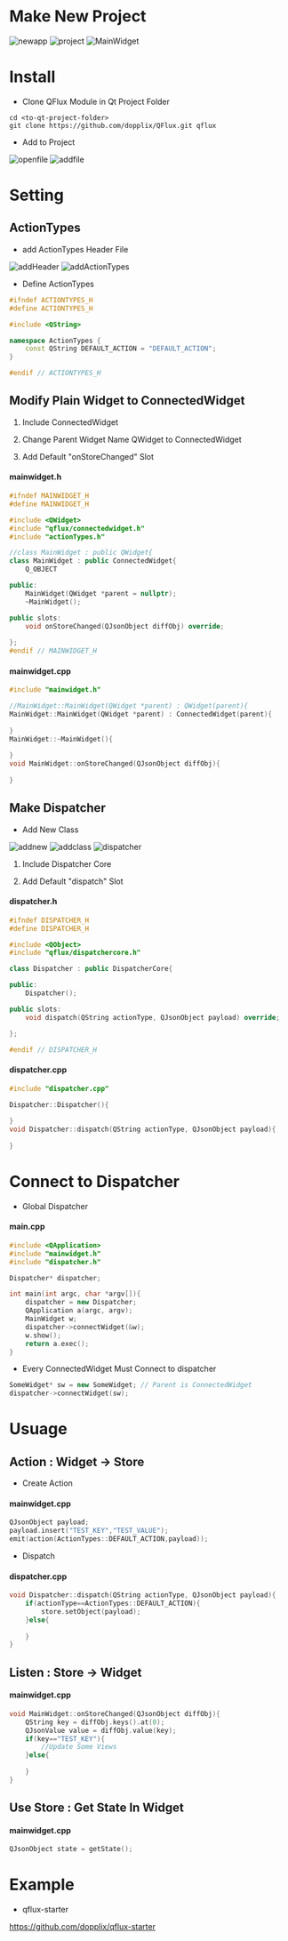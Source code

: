 # Make New Project

![newapp](https://user-images.githubusercontent.com/31100072/88888672-bb17db00-d279-11ea-8906-fc43e07637fe.PNG)
![project](https://user-images.githubusercontent.com/31100072/88888683-be12cb80-d279-11ea-922e-ecfc72d0000b.PNG)
![MainWidget](https://user-images.githubusercontent.com/31100072/88888690-c1a65280-d279-11ea-9c5f-0e3814a49370.PNG)

# Install

- Clone QFlux Module in Qt Project Folder

```
cd <to-qt-project-folder>
git clone https://github.com/dopplix/QFlux.git qflux
```

- Add to Project

![openfile](https://user-images.githubusercontent.com/31100072/88888794-f0242d80-d279-11ea-8fe5-d401079ee237.png)
![addfile](https://user-images.githubusercontent.com/31100072/88889065-72aced00-d27a-11ea-9bb2-f78f85c6097d.PNG)

# Setting

## ActionTypes

- add ActionTypes Header File

![addHeader](https://user-images.githubusercontent.com/31100072/88890280-5ca02c00-d27c-11ea-95db-64788fdf69c9.PNG)
![addActionTypes](https://user-images.githubusercontent.com/31100072/88890403-8c4f3400-d27c-11ea-9816-0f08708f0157.PNG)

- Define ActionTypes

```cpp
#ifndef ACTIONTYPES_H
#define ACTIONTYPES_H

#include <QString>

namespace ActionTypes {
    const QString DEFAULT_ACTION = "DEFAULT_ACTION";
}

#endif // ACTIONTYPES_H
```

## Modify Plain Widget to ConnectedWidget

1. Include ConnectedWidget

2. Change Parent Widget Name
    QWidget to ConnectedWidget

3. Add Default "onStoreChanged" Slot

#### mainwidget.h
```cpp
#ifndef MAINWIDGET_H
#define MAINWIDGET_H

#include <QWidget>
#include "qflux/connectedwidget.h"
#include "actionTypes.h"

//class MainWidget : public QWidget{
class MainWidget : public ConnectedWidget{
    Q_OBJECT

public:
    MainWidget(QWidget *parent = nullptr);
    ~MainWidget();

public slots:
    void onStoreChanged(QJsonObject diffObj) override;
    
};
#endif // MAINWIDGET_H
```

#### mainwidget.cpp
```cpp
#include "mainwidget.h"

//MainWidget::MainWidget(QWidget *parent) : QWidget(parent){
MainWidget::MainWidget(QWidget *parent) : ConnectedWidget(parent){
    
}
MainWidget::~MainWidget(){
    
}
void MainWidget::onStoreChanged(QJsonObject diffObj){
    
}
```

## Make Dispatcher

- Add New Class

![addnew](https://user-images.githubusercontent.com/31100072/88888887-19dd5480-d27a-11ea-9ef9-3daf72e0ce98.png)
![addclass](https://user-images.githubusercontent.com/31100072/88888949-3e393100-d27a-11ea-82c5-472af7269249.PNG)
![dispatcher](https://user-images.githubusercontent.com/31100072/88888897-206bcc00-d27a-11ea-8ab0-96d2fb2cc23f.PNG)

1. Include Dispatcher Core

2. Add Default "dispatch" Slot

#### dispatcher.h
```cpp
#ifndef DISPATCHER_H
#define DISPATCHER_H

#include <QObject>
#include "qflux/dispatchercore.h"

class Dispatcher : public DispatcherCore{

public:
    Dispatcher();

public slots:
    void dispatch(QString actionType, QJsonObject payload) override;

};

#endif // DISPATCHER_H
```

#### dispatcher.cpp
```cpp
#include "dispatcher.cpp"

Dispatcher::Dispatcher(){
    
}
void Dispatcher::dispatch(QString actionType, QJsonObject payload){
    
}
```

# Connect to Dispatcher

- Global Dispatcher

#### main.cpp
```cpp
#include <QApplication>
#include "mainwidget.h"
#include "dispatcher.h"

Dispatcher* dispatcher;

int main(int argc, char *argv[]){
    dispatcher = new Dispatcher;
    QApplication a(argc, argv);
    MainWidget w;
    dispatcher->connectWidget(&w);
    w.show();
    return a.exec();
}
```

- Every ConnectedWidget Must Connect to dispatcher

```cpp
SomeWidget* sw = new SomeWidget; // Parent is ConnectedWidget
dispatcher->connectWidget(sw);
```

# Usuage

## Action : Widget -> Store

- Create Action

#### mainwidget.cpp
```cpp
QJsonObject payload;
payload.insert("TEST_KEY","TEST_VALUE");
emit(action(ActionTypes::DEFAULT_ACTION,payload));
```    

- Dispatch

#### dispatcher.cpp
```cpp
void Dispatcher::dispatch(QString actionType, QJsonObject payload){
    if(actionType==ActionTypes::DEFAULT_ACTION){
        store.setObject(payload);
    }else{
        
    }
}
```

## Listen : Store -> Widget

#### mainwidget.cpp
```cpp
void MainWidget::onStoreChanged(QJsonObject diffObj){
    QString key = diffObj.keys().at(0);
    QJsonValue value = diffObj.value(key);
    if(key=="TEST_KEY"){
        //Update Some Views
    }else{
        
    }
}
```

## Use Store : Get State In Widget

#### mainwidget.cpp
```cpp
QJsonObject state = getState();
```

# Example

- qflux-starter

https://github.com/dopplix/qflux-starter
